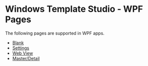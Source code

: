 # Windows Template Studio - WPF Pages

The following pages are supported in WPF apps.

- [Blank](./blank.md)
- [Settings](./settings.md)
- [Web View](./webview.md)
- [Master/Detail](./masterdetail.md)